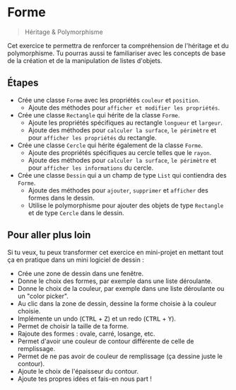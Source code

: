 # Forme

> Héritage & Polymorphisme

Cet exercice te permettra de renforcer ta compréhension de l'héritage et du polymorphisme.
Tu pourras aussi te familiariser avec les concepts de base de la création et de la manipulation de listes d'objets.

## Étapes

- Crée une classe `Forme` avec les propriétés `couleur` et `position`.
    - Ajoute des méthodes pour `afficher et modifier les propriétés`.
- Crée une classe `Rectangle` qui hérite de la classe `Forme`.
    - Ajoute les propriétés spécifiques au rectangle `longueur` et `largeur`.
    - Ajoute des méthodes pour `calculer la surface`, `le périmètre` et pour `afficher les propriétés` du rectangle.
- Crée une classe `Cercle` qui hérite également de la classe `Forme`.
    - Ajoute des propriétés spécifiques au cercle telles que le `rayon`.
    - Ajoute des méthodes pour `calculer la surface`, `le périmètre` et pour `afficher les informations` du cercle.
- Crée une classe `Dessin` qui a un champ de type `List` qui contiendra des `Forme`.
    - Ajoute des méthodes pour `ajouter`, `supprimer` et `afficher` des formes dans le dessin.
    - Utilise le polymorphisme pour ajouter des objets de type `Rectangle` et de type `Cercle` dans le dessin.

## Pour aller plus loin

Si tu veux, tu peux transformer cet exercice en mini-projet en mettant tout ça en pratique dans un mini logiciel de dessin :

- Crée une zone de dessin dans une fenêtre.
- Donne le choix des formes, par exemple dans une liste déroulante.
- Donne le choix de la couleur, par exemple dans une liste déroulante ou un "color picker".
- Au clic dans la zone de dessin, dessine la forme choisie à la couleur choisie.
- Implémente un undo (<kbd>CTRL</kbd> + <kbd>Z</kbd>) et un redo (<kbd>CTRL</kbd> + <kbd>Y</kbd>).
- Permet de choisir la taille de ta forme.
- Rajoute des formes : ovale, carré, losange, etc.
- Permet d'avoir une couleur de contour différente de celle de remplissage.
- Permet de ne pas avoir de couleur de remplissage (ça dessine juste le contour).
- Ajoute le choix de l'épaisseur du contour.
- Ajoute tes propres idées et fais-en nous part !
